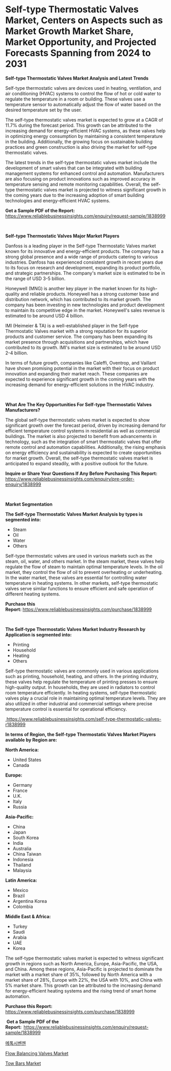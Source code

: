 <p><h1>Self-type Thermostatic Valves Market, Centers on Aspects such as Market Growth Market Share, Market Opportunity, and Projected Forecasts Spanning from 2024 to 2031</h1></p><p><strong>Self-type Thermostatic Valves Market Analysis and Latest Trends</strong></p>
<p><p>Self-type thermostatic valves are devices used in heating, ventilation, and air conditioning (HVAC) systems to control the flow of hot or cold water to regulate the temperature in a room or building. These valves use a temperature sensor to automatically adjust the flow of water based on the desired temperature set by the user.</p><p>The self-type thermostatic valves market is expected to grow at a CAGR of 11.7% during the forecast period. This growth can be attributed to the increasing demand for energy-efficient HVAC systems, as these valves help in optimizing energy consumption by maintaining a consistent temperature in the building. Additionally, the growing focus on sustainable building practices and green construction is also driving the market for self-type thermostatic valves.</p><p>The latest trends in the self-type thermostatic valves market include the development of smart valves that can be integrated with building management systems for enhanced control and automation. Manufacturers are also focusing on product innovations such as improved accuracy in temperature sensing and remote monitoring capabilities. Overall, the self-type thermostatic valves market is projected to witness significant growth in the coming years due to the increasing adoption of smart building technologies and energy-efficient HVAC systems.</p></p>
<p><strong>Get a Sample PDF of the Report:&nbsp;</strong> <a href="https://www.reliablebusinessinsights.com/enquiry/request-sample/1838999">https://www.reliablebusinessinsights.com/enquiry/request-sample/1838999</a></p>
<p>&nbsp;</p>
<p><strong>Self-type Thermostatic Valves Major Market Players</strong></p>
<p><p>Danfoss is a leading player in the Self-type Thermostatic Valves market known for its innovative and energy-efficient products. The company has a strong global presence and a wide range of products catering to various industries. Danfoss has experienced consistent growth in recent years due to its focus on research and development, expanding its product portfolio, and strategic partnerships. The company's market size is estimated to be in the range of USD 3-5 billion.</p><p>Honeywell (MNG) is another key player in the market known for its high-quality and reliable products. Honeywell has a strong customer base and distribution network, which has contributed to its market growth. The company has been investing in new technologies and product development to maintain its competitive edge in the market. Honeywell's sales revenue is estimated to be around USD 4 billion.</p><p>IMI (Heimeier & TA) is a well-established player in the Self-type Thermostatic Valves market with a strong reputation for its superior products and customer service. The company has been expanding its market presence through acquisitions and partnerships, which have contributed to its growth. IMI's market size is estimated to be around USD 2-4 billion.</p><p>In terms of future growth, companies like Caleffi, Oventrop, and Vaillant have shown promising potential in the market with their focus on product innovation and expanding their market reach. These companies are expected to experience significant growth in the coming years with the increasing demand for energy-efficient solutions in the HVAC industry.</p></p>
<p>&nbsp;</p>
<p><strong>What Are The Key Opportunities For Self-type Thermostatic Valves Manufacturers?</strong></p>
<p><p>The global self-type thermostatic valves market is expected to show significant growth over the forecast period, driven by increasing demand for efficient temperature control systems in residential as well as commercial buildings. The market is also projected to benefit from advancements in technology, such as the integration of smart thermostatic valves that offer remote control and automation capabilities. Additionally, the rising emphasis on energy efficiency and sustainability is expected to create opportunities for market growth. Overall, the self-type thermostatic valves market is anticipated to expand steadily, with a positive outlook for the future.</p></p>
<p><strong>Inquire or Share Your Questions If Any Before Purchasing This Report:</strong> <a href="https://www.reliablebusinessinsights.com/enquiry/pre-order-enquiry/1838999">https://www.reliablebusinessinsights.com/enquiry/pre-order-enquiry/1838999</a></p>
<p>&nbsp;</p>
<p><strong>Market Segmentation</strong></p>
<p><strong>The Self-type Thermostatic Valves Market Analysis by types is segmented into:</strong></p>
<p><ul><li>Steam</li><li>Oil</li><li>Water</li><li>Others</li></ul></p>
<p><p>Self-type thermostatic valves are used in various markets such as the steam, oil, water, and others market. In the steam market, these valves help regulate the flow of steam to maintain optimal temperature levels. In the oil market, they control the flow of oil to prevent overheating or underheating. In the water market, these valves are essential for controlling water temperature in heating systems. In other markets, self-type thermostatic valves serve similar functions to ensure efficient and safe operation of different heating systems.</p></p>
<p><strong>Purchase this Report:&nbsp;</strong><a href="https://www.reliablebusinessinsights.com/purchase/1838999">https://www.reliablebusinessinsights.com/purchase/1838999</a></p>
<p>&nbsp;</p>
<p><strong>The Self-type Thermostatic Valves Market Industry Research by Application is segmented into:</strong></p>
<p><ul><li>Printing</li><li>Household</li><li>Heating</li><li>Others</li></ul></p>
<p><p>Self-type thermostatic valves are commonly used in various applications such as printing, household, heating, and others. In the printing industry, these valves help regulate the temperature of printing presses to ensure high-quality output. In households, they are used in radiators to control room temperature efficiently. In heating systems, self-type thermostatic valves play a crucial role in maintaining optimal temperature levels. They are also utilized in other industrial and commercial settings where precise temperature control is essential for operational efficiency.</p></p>
<p><a href="https://www.reliablebusinessinsights.com/self-type-thermostatic-valves-r1838999">&nbsp;https://www.reliablebusinessinsights.com/self-type-thermostatic-valves-r1838999</a></p>
<p><strong>In terms of Region, the Self-type Thermostatic Valves Market Players available by Region are:</strong></p>
<p>
    <p> <strong> North America: </strong>
        <ul>
            <li>United States</li>
            <li>Canada</li>
        </ul>
        </p> 
    <p> <strong> Europe: </strong>
        <ul>
            <li>Germany</li>
            <li>France</li>
            <li>U.K.</li>
            <li>Italy</li>
            <li>Russia</li>
        </ul>
        </p> 
    <p> <strong> Asia-Pacific: </strong>
        <ul>
            <li>China</li>
            <li>Japan</li>
            <li>South Korea</li>
            <li>India</li>
            <li>Australia</li>
            <li>China Taiwan</li>
            <li>Indonesia</li>
            <li>Thailand</li>
            <li>Malaysia</li>
        </ul>
        </p> 
    <p> <strong> Latin America: </strong>
        <ul>
            <li>Mexico</li>
            <li>Brazil</li>
            <li>Argentina Korea</li>
            <li>Colombia</li>
        </ul>
        </p> 
    <p> <strong> Middle East & Africa: </strong>
        <ul>
            <li>Turkey</li>
            <li>Saudi</li>
            <li>Arabia</li>
            <li>UAE</li>
            <li>Korea</li>
        </ul>
    </p>
    </p>
<p><p>The self-type thermostatic valves market is expected to witness significant growth in regions such as North America, Europe, Asia-Pacific, the USA, and China. Among these regions, Asia-Pacific is projected to dominate the market with a market share of 35%, followed by North America with a market share of 28%, Europe with 22%, the USA with 10%, and China with 5% market share. This growth can be attributed to the increasing demand for energy-efficient heating systems and the rising trend of smart home automation.</p></p>
<p><strong>Purchase this Report: </strong><a href="https://www.reliablebusinessinsights.com/purchase/1838999">https://www.reliablebusinessinsights.com/purchase/1838999</a></p>
<p>&nbsp;<strong>Get a Sample PDF of the Report:&nbsp;&nbsp;</strong><a href="https://www.reliablebusinessinsights.com/enquiry/request-sample/1838999">https://www.reliablebusinessinsights.com/enquiry/request-sample/1838999</a></p>
<p><strong></strong></p>
<p><p><a href="https://github.com/msujons1512/Market-Research-Report-List-1/blob/main/4610130176337.md">메톡시벤젠</a></p><p><a href="https://github.com/santosh758595/Market-Research-Report-List-5/blob/main/flow-balancing-valves-market.md">Flow Balancing Valves Market</a></p><p><a href="https://github.com/elizabethdagraca/Market-Research-Report-List-4/blob/main/tow-bars-market.md">Tow Bars Market</a></p></p>
